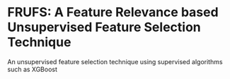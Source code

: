 # FRUFS: A Feature Relevance based Unsupervised Feature Selection Technique
An unsupervised feature selection technique using supervised algorithms such as XGBoost
